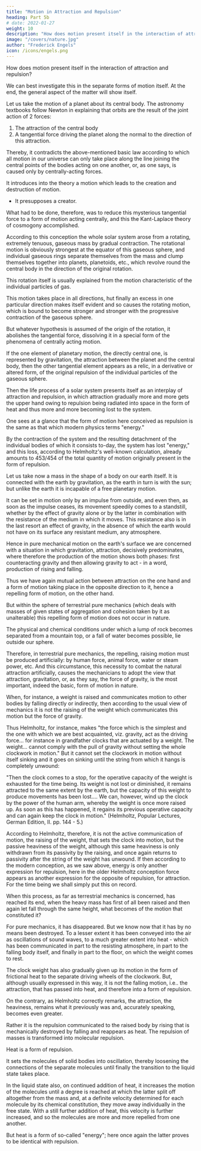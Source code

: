 ```yaml
---
title: "Motion in Attraction and Repulsion"
heading: Part 5b
# date: 2022-01-27
weight: 10
description: "How does motion present itself in the interaction of attraction and repulsion?"
image: "/covers/nature.jpg"
author: "Frederick Engels"
icon: /icons/engels.png
---
```



How does motion present itself in the interaction of attraction and repulsion?

We can best investigate this in the separate forms of motion itself. At the end, the general aspect of the matter will show itself.

Let us take the motion of a planet about its central body. The astronomy textbooks follow Newton in explaining that orbits are the result of the joint action of 2 forces:

1. The attraction of the central body
2. A tangential force driving the planet along the normal to the direction of this attraction. 

<!-- Thus it assumes, besides the form of motion directed centrally, also another direction of motion or so-called "force" perpendicular to the line joining the central points.  -->

Thereby, it contradicts the above-mentioned basic law according to which all motion in our universe can only take place along the line joining the central points of the bodies acting on one another, or, as one says, is caused only by centrally-acting forces. 

It introduces into the theory a motion which leads to the creation and destruction of motion.
- It presupposes a creator.

What had to be done, therefore, was to reduce this mysterious tangential force to a form of motion acting centrally, and this the Kant-Laplace theory of cosmogony accomplished. 

According to this conception the whole solar system arose from a rotating, extremely tenuous, gaseous mass by gradual contraction. The rotational motion is obviously strongest at the equator of this gaseous sphere, and individual gaseous rings separate themselves from the mass and clump themselves together into planets, planetoids, etc., which revolve round the central body in the direction of the original rotation. 

This rotation itself is usually explained from the motion characteristic of the individual particles of gas. 

This motion takes place in all directions, hut finally an excess in one particular direction makes itself evident and so causes the rotating motion, which is bound to become stronger and stronger with the progressive contraction of the gaseous sphere. 

But whatever hypothesis is assumed of the origin of the rotation, it abolishes the tangential force, dissolving it in a special form of the phenomena of centrally acting motion. 

If the one element of planetary motion, the directly central one, is represented by gravitation, the attraction between the planet and the central body, then the other tangential element appears as a relic, in a derivative or altered form, of the original repulsion of the individual particles of the gaseous sphere.

Then the life process of a solar system presents itself as an interplay of attraction and repulsion, in which attraction gradually more and more gets the upper hand owing to repulsion being radiated into space in the form of heat and thus more and more becoming lost to the system.

One sees at a glance that the form of motion here conceived as repulsion is the same as that which modern physics terms "energy." 

By the contraction of the system and the resulting detachment of the individual bodies of which it consists to-day, the system has lost "energy," and this loss, according to Helmholtz's well-known calculation, already amounts to 453/454 of the total quantity of motion originally present in the form of repulsion.

Let us take now a mass in the shape of a body on our earth itself. It is connected with the earth by gravitation, as the earth in turn is with the sun; but unlike the earth it is incapable of a free planetary motion.

It can be set in motion only by an impulse from outside, and even then, as soon as the impulse ceases, its movement speedily comes to a standstill, whether by the effect of gravity alone or by the latter in combination with the resistance of the medium in which it moves. This resistance also is in the last resort an effect of gravity, in the absence of which the earth would not have on its surface any resistant medium, any atmosphere.

Hence in pure mechanical motion on the earth's surface we are concerned with a situation in which gravitation, attraction, decisively predominates, where therefore the production of the motion shows both phases: first counteracting gravity and then allowing gravity to act - in a word, production of rising and falling.

Thus we have again mutual action between attraction on the one hand and a form of motion taking place in the opposite direction to it, hence a repelling form of motion, on the other hand.

But within the sphere of terrestrial pure mechanics (which deals with masses of given states of aggregation and cohesion taken by it as unalterable) this repelling form of motion does not occur in nature.

The physical and chemical conditions under which a lump of rock becomes separated from a mountain top, or a fall of water becomes possible, lie outside our sphere. 

Therefore, in terrestrial pure mechanics, the repelling, raising motion must be produced artificially: by human force, animal force, water or steam power, etc. And this circumstance, this necessity to combat the natural attraction artificially, causes the mechanicians to adopt the view that attraction, gravitation, or, as they say, the force of gravity, is the most important, indeed the basic, form of motion in nature.

When, for instance, a weight is raised and communicates motion to other bodies by falling directly or indirectly, then according to the usual view of mechanics it is not the raising of the weight which communicates this motion but the force of gravity.

Thus Helmholtz, for instance, makes "the force which is the simplest and the one with which we are best acquainted, viz. gravity, act as the driving force... for instance in grandfather clocks that are actuated by a weight. The weight... cannot comply with the pull of gravity without setting the whole clockwork in motion." But it cannot set the clockwork in motion without itself sinking and it goes on sinking until the string from which it hangs is completely unwound:

"Then the clock comes to a stop, for the operative capacity of the weight is exhausted for the time being. Its weight is not lost or diminished, it remains attracted to the same extent by the earth, but the capacity of this weight to produce movements has been lost.... We can, however, wind up the clock by the power of the human arm, whereby the weight is once more raised up. As soon as this has happened, it regains its previous operative capacity and can again keep the clock in motion." (Helmholtz, Popular Lectures, German Edition, II. pp. 144 - 5.)

According to Helmholtz, therefore, it is not the active communication of motion, the raising of the weight, that sets the clock into motion, but the passive heaviness of the weight, although this same heaviness is only withdrawn from its passivity by the raising, and once again returns to passivity after the string of the weight has unwound. If then according to the modern conception, as we saw above, energy is only another expression for repulsion, here in the older Helmholtz conception force appears as another expression for the opposite of repulsion, for attraction. For the time being we shall simply put this on record.

When this process, as far as terrestrial mechanics is concerned, has reached its end, when the heavy mass has first of all been raised and then again let fall through the same height, what becomes of the motion that constituted it? 

For pure mechanics, it has disappeared. But we know now that it has by no means been destroyed. To a lesser extent it has been conveyed into the air as oscillations of sound waves, to a much greater extent into heat - which has been communicated in part to the resisting atmosphere, in part to the falling body itself, and finally in part to the floor, on which the weight comes to rest. 

The clock weight has also gradually given up its motion in the form of frictional heat to the separate driving wheels of the clockwork. But, although usually expressed in this way, it is not the falling motion, i.e.. the attraction, that has passed into heat, and therefore into a form of repulsion.

On the contrary, as Helmholtz correctly remarks, the attraction, the heaviness, remains what it previously was and, accurately speaking, becomes even greater.

Rather it is the repulsion communicated to the raised body by rising that is mechanically destroyed by falling and reappears as heat. The repulsion of masses is transformed into molecular repulsion.

Heat is a form of repulsion. 

It sets the molecules of solid bodies into oscillation, thereby loosening the connections of the separate molecules until finally the transition to the liquid state takes place.

In the liquid state also, on continued addition of heat, it increases the motion of the molecules until a degree is reached at which the latter split off altogether from the mass and, at a definite velocity determined for each molecule by its chemical constitution, they move away individually in the free state. With a still further addition of heat, this velocity is further increased, and so the molecules are more and more repelled from one another.

But heat is a form of so-called "energy"; here once again the latter proves to be identical with repulsion.

